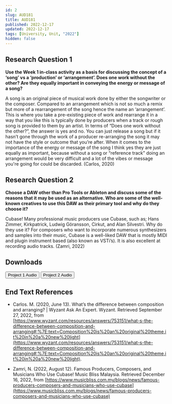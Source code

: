 ```yaml
---
id: 2
slug: AUD181
title: AUD181
published: 2022-12-17
updated: 2022-12-17
tags: [University, Unit, "2022"]
hidden: false
---
```


<script lang="ts">
  import Button from "$lib/components/atoms/Button.svelte";
</script>

## Research Question 1

**Use the Week 1 in-class activity as a basis for discussing the concept of a ‘song’ vs a ‘production’ or ‘arrangement’. Does one work without the other? Are they equally important in conveying the energy or message of a song?**

A song is an original piece of musical work done by either the songwriter or the composer. Compared to an arrangement which is not so much a remix but more of a rearrangement of the song hence the name an ‘arrangement’. This is where you take a pre-existing piece of work and rearrange it in a way that you like this is typically done by producers when a track or rough song is provided to them by an artist. In terms of “Does one work without the other?”, the answer is yes and no. You can just release a song but if it hasn’t gone through the work of a producer re-arranging the song it may not have the style or outcome that you’re after. When it comes to the importance of the energy or message of the song I think yes they are just equally as important, because without a song or “reference track” doing an arrangement would be very difficult and a lot of the vibes or message you're going for could be discarded. (Carlos, 2020)

## Research Question 2

**Choose a DAW other than Pro Tools or Ableton and discuss some of the reasons that it may be used as an alternative. Who are some of the well-known creatives to use this DAW as their primary tool and why do they choose it?**

Cubase! Many professional music producers use Cubase, such as; Hans Zimmer, Kirkpatrick, Ludwig Göransson, Cirkut, and Alan Silvestri. Why do they use it? For composers who want to incorporate numerous synthesizers and samples into their music, Cubase is a well-liked DAW that is mostly MIDI and plugin instrument based (also known as VSTi’s). It is also excellent at recording audio tracks. (Zamri, 2022)

## Downloads

<Button href="https://drive.google.com/file/d/13mdbObMFuErv1n5UE7yU46h_uLEzb1oS/view?usp=share_link" target="_blank">
  Project 1 Audio
</Button>
<Button href="https://drive.google.com/file/d/1O6fDy-H-M5U3uVKH1K3RUJAdbV2E7Ihw/view?usp=share_link" target="_blank">
  Project 2 Audio
</Button>

## End Text References

- Carlos. M. (2020, June 13). What’s the difference between composition and arranging? | Wyzant Ask An Expert. Wyzant. Retrieved September 27, 2022, from [https://www.wyzant.com/resources/answers/753151/what-s-the-difference-between-composition-and-arranging#:%7E:text=Composition%20is%20an%20original%20theme,it%20in%20a%20new%20light](https://www.wyzant.com/resources/answers/753151/what-s-the-difference-between-composition-and-arranging#:%7E:text=Composition%20is%20an%20original%20theme,it%20in%20a%20new%20light).

- Zamri, N. (2022, August 12). Famous Producers, Composers, and Musicians Who Use Cubase! Music Bliss Malaysia. Retrieved December 16, 2022, from [https://www.musicbliss.com.my/blogs/news/famous-producers-composers-and-musicians-who-use-cubase](https://www.musicbliss.com.my/blogs/news/famous-producers-composers-and-musicians-who-use-cubase)

<br/>
